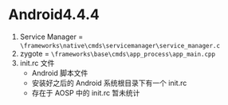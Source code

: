 # Android4.4.4 

1) Service Manager = `\frameworks\native\cmds\servicemanager\service_manager.c`
2) zygote = `\frameworks\base\cmds\app_process\app_main.cpp`
3) init.rc 文件
    - Android 脚本文件
    - 安装好之后的 Android 系统根目录下有一个 init.rc
    - 存在于 AOSP 中的 init.rc 暂未统计